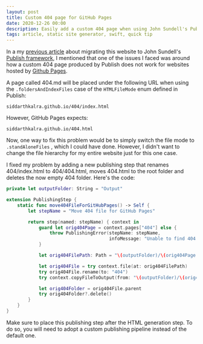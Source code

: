 ```yaml
---
layout: post
title: Custom 404 page for GitHub Pages
date: 2020-12-26 00:00
description: Easily add a custom 404 page when using John Sundell's Publish + GitHub Pages by using a custom publishing step.
tags: article, static site generator, swift, quick tip
---
```


In a my [previous article](/articles/2020-12-20-migrated-to-publish/) about migrating this website to John Sundell's [Publish framework](https://github.com/JohnSundell/Publish), I mentioned that one of the issues I faced was around how a custom 404 page produced by Publish does not work for websites hosted by [Github Pages](https://pages.github.com/).

A page called 404.md will be placed under the following URL when using the `.foldersAndIndexFiles` case of the `HTMLFileMode` enum defined in Publish:

```no-highlight
siddarthkalra.github.io/404/index.html
```

However, GitHub Pages expects:

```no-highlight
siddarthkalra.github.io/404.html
```

Now, one way to fix this problem would be to simply switch the file mode to `.standAloneFiles` , which I could have done. However, I didn't want to change the file hierarchy for my entire website just for this one case.

I fixed my problem by adding a new publishing step that renames 404/index.html to 404/404.html, moves 404.html to the root folder and deletes the now empty 404 folder. Here's the code:

```swift
private let outputFolder: String = "Output"

extension PublishingStep {
    static func move404FileForGitHubPages() -> Self {
        let stepName = "Move 404 file for GitHub Pages"

        return step(named: stepName) { context in
            guard let orig404Page = context.pages["404"] else {
                throw PublishingError(stepName: stepName,
                                      infoMessage: "Unable to find 404 page")
            }

            let orig404FilePath: Path = "\(outputFolder)/\(orig404Page.path)/index.html"

            let orig404File = try context.file(at: orig404FilePath)
            try orig404File.rename(to: "404")
            try context.copyFileToOutput(from: "\(outputFolder)/\(orig404Page.path)/404.html")

            let orig404Folder = orig404File.parent
            try orig404Folder?.delete()
        }
    }
}
```

Make sure to place this publishing step after the HTML generation step. To do so, you will need to adopt a custom publishing pipeline instead of the default one.